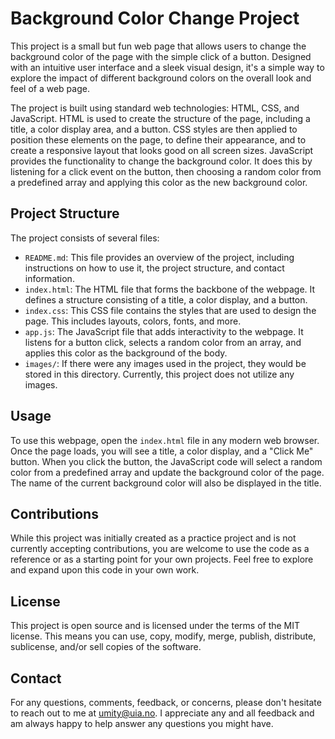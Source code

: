 # Background Color Change Project

This project is a small but fun web page that allows users to change the background color of the page with the simple click of a button. Designed with an intuitive user interface and a sleek visual design, it's a simple way to explore the impact of different background colors on the overall look and feel of a web page.

The project is built using standard web technologies: HTML, CSS, and JavaScript. HTML is used to create the structure of the page, including a title, a color display area, and a button. CSS styles are then applied to position these elements on the page, to define their appearance, and to create a responsive layout that looks good on all screen sizes. JavaScript provides the functionality to change the background color. It does this by listening for a click event on the button, then choosing a random color from a predefined array and applying this color as the new background color.

## Project Structure

The project consists of several files:

- `README.md`: This file provides an overview of the project, including instructions on how to use it, the project structure, and contact information.
- `index.html`: The HTML file that forms the backbone of the webpage. It defines a structure consisting of a title, a color display, and a button.
- `index.css`: This CSS file contains the styles that are used to design the page. This includes layouts, colors, fonts, and more.
- `app.js`: The JavaScript file that adds interactivity to the webpage. It listens for a button click, selects a random color from an array, and applies this color as the background of the body.
- `images/`: If there were any images used in the project, they would be stored in this directory. Currently, this project does not utilize any images.

## Usage

To use this webpage, open the `index.html` file in any modern web browser. Once the page loads, you will see a title, a color display, and a "Click Me" button. When you click the button, the JavaScript code will select a random color from a predefined array and update the background color of the page. The name of the current background color will also be displayed in the title.

## Contributions

While this project was initially created as a practice project and is not currently accepting contributions, you are welcome to use the code as a reference or as a starting point for your own projects. Feel free to explore and expand upon this code in your own work.

## License

This project is open source and is licensed under the terms of the MIT license. This means you can use, copy, modify, merge, publish, distribute, sublicense, and/or sell copies of the software.

## Contact

For any questions, comments, feedback, or concerns, please don't hesitate to reach out to me at [umity@uia.no](mailto:umity@uia.no). I appreciate any and all feedback and am always happy to help answer any questions you might have.
